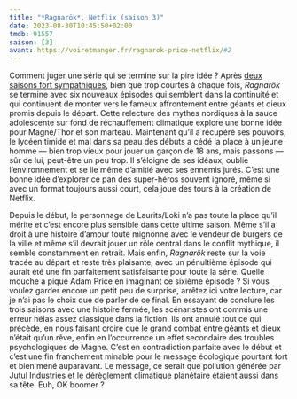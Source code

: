 ```yaml
---
title: "*Ragnarök*, Netflix (saison 3)"
date: 2023-08-30T10:45:50+02:00
tmdb: 91557 
saison: [3]
avant: https://voiretmanger.fr/ragnarok-price-netflix/#2
---
```


Comment juger une série qui se termine sur la pire idée ? Après [deux saisons fort sympathiques](https://voiretmanger.fr/ragnarok-price-netflix/), bien que trop courtes à chaque fois, *Ragnarök* se termine avec six nouveaux épisodes qui semblent dans la continuité et qui continuent de monter vers le fameux affrontement entre géants et dieux promis depuis le départ. Cette relecture des mythes nordiques à la sauce adolescente sur fond de réchauffement climatique explore une bonne idée pour Magne/Thor et son marteau. Maintenant qu’il a récupéré ses pouvoirs, le lycéen timide et mal dans sa peau des débuts a cédé la place à un jeune homme — bien trop vieux pour jouer un garçon de 18 ans, mais passons — sûr de lui, peut-être un peu trop. Il s’éloigne de ses idéaux, oublie l’environnement et se lie même d’amitié avec ses ennemis jurés. C’est une bonne idée d’explorer ce pan des super-héros souvent ignoré, même si avec un format toujours aussi court, cela joue des tours à la création de Netflix.

Depuis le début, le personnage de Laurits/Loki n’a pas toute la place qu’il mérite et c’est encore plus sensible dans cette ultime saison. Même s’il a droit à une histoire d’amour toute mignonne avec le vendeur de burgers de la ville et même s’il devrait jouer un rôle central dans le conflit mythique, il semble constamment en retrait. Mais enfin, *Ragnarök* reste sur la voie tracée au départ et reste très plaisante, avec un pénultième épisode qui aurait été une fin parfaitement satisfaisante pour toute la série. Quelle mouche a piqué Adam Price en imaginant ce sixième épisode ? Si vous voulez garder encore un petit peu de surprise, arrêtez ici votre lecture, car je n’ai pas le choix que de parler de ce final. En essayant de conclure les trois saisons avec une histoire fermée, les scénaristes ont commis une erreur hélas assez classique dans la fiction. Ils ont annulé tout ce qui précède, en nous faisant croire que le grand combat entre géants et dieux n’était qu’un rêve, enfin en l’occurrence un effet secondaire des troubles psychologiques de Magne. C’est en contradiction parfaite avec le début et c’est une fin franchement minable pour le message écologique pourtant fort et bien mené auparavant. Le message, ce serait que pollution générée par Jutul Industries et le dérèglement climatique planétaire étaient aussi dans sa tête. Euh, OK boomer ? 

